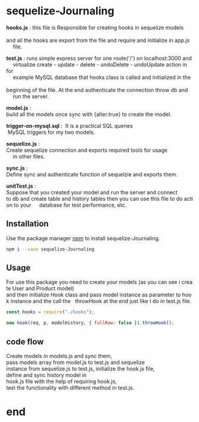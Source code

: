 # sequelize-Journaling

**hooks.js** : this file is Responsible for creating hooks in sequelize models \
&nbsp;&emsp;and all the hooks are export from the file and require and initialize in app.js \
&nbsp;&emsp;file.

**test.js** : runs simple express server for one route('/') on localhost:3000 and \
&nbsp;&emsp;virtualize create - update - delete - undoDelete - undoUpdate action in for \
&nbsp;&emsp;example MySQL database that hooks class is called and initialized in the \
&nbsp;&emsp;beginning of the file. At the end authenticate the connection throw db and \
&nbsp;&emsp;run the server.

**model.js** : build all the models once sync with {alter:true} to create the model.

**trigger-on-mysql.sql** :  It is a practical SQL queries  MySQL triggers for my two models.

**sequelize.js** : Create sequelize connection and exports required tools for usage \
&nbsp;&emsp;in other files.

**sync.js** : Define sync and authenticate function of sequelzie and exports them.

**unitTest.js** : Suppose that you created your model and run the server and connect 
&nbsp;&emsp;to db and create table and history tables then you can use this file to do action to your 
&nbsp;&emsp;database for test performance, etc.


## Installation

Use the package manager [npm](https://www.npmjs.com/) to install sequelize-Journaling.

```bash
npm i --save sequelize-Journaling
```

## Usage

For use this package you need to create your models (as you can see i create User and Product model) &nbsp;
and then initialize Hook class and pass model instance as parameter to hook instance and the call the &nbsp;
throwHook at the end just like I do in test.js file.

```javascript
const hooks = require("./hooks");

new hook(req, p, modelHistory, { fullRow: false }).throwHook();
```
## code flow
Create models in models.js and sync them, pass models array from model.js to test.js and sequelize &nbsp;
instance from sequelize.js to test.js, initialize the hook.js file, define and sync history model in &nbsp;
hook.js file with the help of requiring hook.js, test the functionality with different method in test.js.

# end
